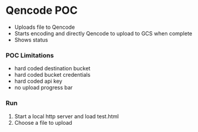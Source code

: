 # Qencode POC

 - Uploads file to Qencode
 - Starts encoding and directly Qencode to upload to GCS when complete
 - Shows status

### POC Limitations

 - hard coded destination bucket
 - hard coded bucket credentials
 - hard coded api key
 - no upload progress bar

### Run

 1. Start a local http server and load test.html
 2. Choose a file to upload
